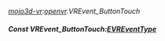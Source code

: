 _[mojo3d-vr](../../modules/mojo3d-vr/mojo3d-vr-module.md):[openvr](openvr:).VREvent\_ButtonTouch_
##### Const VREvent\_ButtonTouch:[EVREventType](../../modules/mojo3d-vr/openvr-evreventtype.md)

